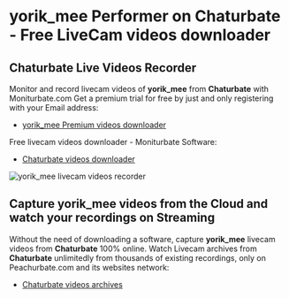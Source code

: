# yorik_mee Performer on Chaturbate - Free LiveCam videos downloader

## Chaturbate Live Videos Recorder

Monitor and record livecam videos of **yorik_mee** from **Chaturbate** with Moniturbate.com
Get a premium trial for free by just and only registering with your Email address:
* [yorik_mee Premium videos downloader](https://moniturbate.com/request-demo-licence-key.html)

Free livecam videos downloader - Moniturbate Software:
* [Chaturbate videos downloader](https://moniturbate.com/moniturbate-download-software.html)

![yorik_mee livecam videos recorder](https://peachurnet.com/templates/moniturbate-software.png)


## Capture yorik_mee videos from the Cloud and watch your recordings on Streaming

Without the need of downloading a software, capture **yorik_mee** livecam videos from **Chaturbate** 100% online.
Watch Livecam archives from **Chaturbate** unlimitedly from thousands of existing recordings, only on Peachurbate.com and its websites network:
* [Chaturbate videos archives](https://peachurnet.com/)